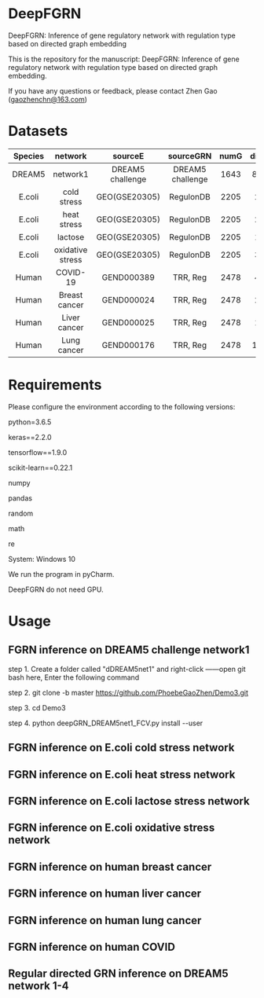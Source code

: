 # DeepFGRN
DeepFGRN: Inference of gene regulatory network with regulation type based on directed graph embedding

This is the repository for the manuscript: DeepFGRN: Inference of gene regulatory network with regulation type based on directed graph embedding.

If you have any questions or feedback, please contact Zhen Gao (gaozhenchn@163.com)

# Datasets
| Species     | network | sourceE     |  sourceGRN     | numG     |dimE     |numA     |numR     |
|   :----:    |  :----:    |  :----:    |  :----:    |  :----:    |  :----:    |  :----:    |  :----:    |
| DREAM5     | network1 | DREAM5 challenge     |  DREAM5 challenge      | 1643     |  805     |  2236     |  1776     |
| E.coli     | cold stress | GEO(GSE20305)   |  RegulonDB     | 2205     |  24     |  2070     |  2034     |
| E.coli     | heat stress | GEO(GSE20305)   |  RegulonDB     | 2205     |  24     |  2070     |  2034     |
| E.coli     | lactose     | GEO(GSE20305)   |  RegulonDB     | 2205     |  12     |  2070     |  2034     |
| E.coli     | oxidative stress | GEO(GSE20305)   |  RegulonDB     | 2205     |  33     |  2070     |  2034     |
| Human     | COVID-19 | GEND000389   |  TRR, Reg     | 2478     |  42     |  6452     |  1888     |
| Human     | Breast cancer | GEND000024   |  TRR, Reg     | 2478     |  24     |  6452     |  1888     |
| Human     | Liver cancer | GEND000025   |  TRR, Reg     | 2478     |  10     |  6452     |  1888     |
| Human     | Lung cancer | GEND000176   |  TRR, Reg     | 2478     |  130     |  6452     |  1888     |

# Requirements
Please configure the environment according to the following versions:

python=3.6.5

keras==2.2.0

tensorflow==1.9.0

scikit-learn==0.22.1

numpy

pandas

random

math

re

System: Windows 10

We run the program in pyCharm.

DeepFGRN do not need GPU.


# Usage

## FGRN inference on DREAM5 challenge network1
step 1. Create a folder called "dDREAM5net1" and right-click ——open git bash here, Enter the following command

step 2. git clone -b master https://github.com/PhoebeGaoZhen/Demo3.git

step 3. cd Demo3

step 4. python deepGRN_DREAM5net1_FCV.py install --user


## FGRN inference on E.coli cold stress network


## FGRN inference on E.coli heat stress network



## FGRN inference on E.coli lactose stress network




## FGRN inference on E.coli oxidative stress network





## FGRN inference on human breast cancer 



## FGRN inference on human liver cancer 


## FGRN inference on human lung cancer 




## FGRN inference on human COVID




## Regular directed GRN inference on DREAM5 network 1-4




